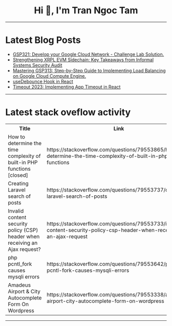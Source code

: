 <h1 align="center">Hi 👋, I'm Tran Ngoc Tam</h1>

---

# Latest Blog Posts 
<!-- BLOG-POST-LIST:START -->
- [GSP321: Develop your Google Cloud Network - Challenge Lab Solution.](https://dev.to/emmanueloloke/gsp321-develop-your-google-cloud-network-challenge-lab-solution-1nl0)
- [Strengthening XRPL EVM Sidechain: Key Takeaways from Informal Systems Security Audit](https://dev.to/ripplexdev/strengthening-xrpl-evm-sidechain-key-takeaways-from-informal-systems-security-audit-4dme)
- [Mastering GSP313: Step-by-Step Guide to Implementing Load Balancing on Google Cloud Compute Engine.](https://dev.to/emmanueloloke/mastering-gsp313-step-by-step-guide-to-implementing-load-balancing-on-google-cloud-compute-engine-4h27)
- [useDebounce Hook in React](https://dev.to/joodi/usedebounce-hook-in-react-48gi)
- [Timeout 2023: Implementing App Timeout in React](https://dev.to/emmanueloloke/timeout-2023-implementing-app-timeout-in-react-5bhi)
<!-- BLOG-POST-LIST:END -->

---

# Latest stack oveflow activity
<table>
  <tr><th>Title</th><th>Link</th></tr>
  <!-- STACKOVERFLOW:START --><tr><td>How to determine the time complexity of built-in PHP functions [closed]</td><td>https://stackoverflow.com/questions/79553865/how-to-determine-the-time-complexity-of-built-in-php-functions</td></tr><tr><td>Creating Laravel search of posts</td><td>https://stackoverflow.com/questions/79553737/creating-laravel-search-of-posts</td></tr><tr><td>Invalid content security policy &lpar;CSP&rpar; header when receiving an Ajax request?</td><td>https://stackoverflow.com/questions/79553733/invalid-content-security-policy-csp-header-when-receiving-an-ajax-request</td></tr><tr><td>php pcntl_fork causes mysqli errors</td><td>https://stackoverflow.com/questions/79553642/php-pcntl-fork-causes-mysqli-errors</td></tr><tr><td>Amadeus Airport &amp; City Autocomplete Form On Wordpress</td><td>https://stackoverflow.com/questions/79553338/amadeus-airport-city-autocomplete-form-on-wordpress</td></tr><!-- STACKOVERFLOW:END -->
</table>

---



